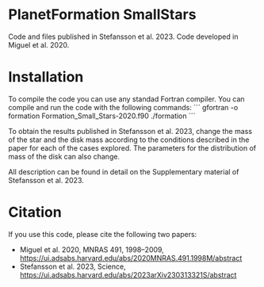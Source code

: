 # PlanetFormation SmallStars

Code and files published in Stefansson et al. 2023. Code developed in Miguel et al. 2020. 

# Installation
To compile the code you can use any standad Fortran compiler. You can compile and run the code with the following commands:
´´´
gfortran -o formation Formation_Small_Stars-2020.f90
./formation
´´´

To obtain the results published in Stefansson et al. 2023, change the mass of the star and the disk mass according to the conditions described in the paper for each of the cases explored. 
The parameters for the distribution of mass of the disk can also change. 

All description can be found in detail on the Supplementary material of Stefansson et al. 2023.

# Citation
If you use this code, please cite the following two papers:

- Miguel et al. 2020, MNRAS 491, 1998–2009, https://ui.adsabs.harvard.edu/abs/2020MNRAS.491.1998M/abstract
- Stefansson et al. 2023, Science, https://ui.adsabs.harvard.edu/abs/2023arXiv230313321S/abstract
